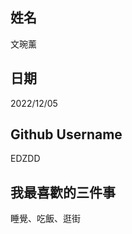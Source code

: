 姓名
----
文琬薰

日期
----
2022/12/05

Github Username
---------------
EDZDD

我最喜歡的三件事
---------------
睡覺、吃飯、逛街
